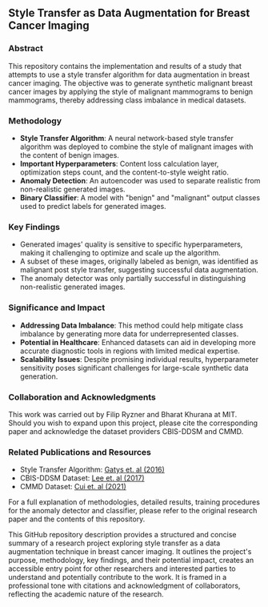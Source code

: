 ## Style Transfer as Data Augmentation for Breast Cancer Imaging

### Abstract
This repository contains the implementation and results of a study that attempts to use a style transfer algorithm for data augmentation in breast cancer imaging. The objective was to generate synthetic malignant breast cancer images by applying the style of malignant mammograms to benign mammograms, thereby addressing class imbalance in medical datasets. 

### Methodology
- **Style Transfer Algorithm**: A neural network-based style transfer algorithm was deployed to combine the style of malignant images with the content of benign images.
- **Important Hyperparameters**: Content loss calculation layer, optimization steps count, and the content-to-style weight ratio.
- **Anomaly Detection**: An autoencoder was used to separate realistic from non-realistic generated images.
- **Binary Classifier**: A model with "benign" and "malignant" output classes used to predict labels for generated images.

### Key Findings
- Generated images' quality is sensitive to specific hyperparameters, making it challenging to optimize and scale up the algorithm.
- A subset of these images, originally labeled as benign, was identified as malignant post style transfer, suggesting successful data augmentation.
- The anomaly detector was only partially successful in distinguishing non-realistic generated images.

### Significance and Impact
- **Addressing Data Imbalance**: This method could help mitigate class imbalance by generating more data for underrepresented classes.
- **Potential in Healthcare**: Enhanced datasets can aid in developing more accurate diagnostic tools in regions with limited medical expertise.
- **Scalability Issues**: Despite promising individual results, hyperparameter sensitivity poses significant challenges for large-scale synthetic data generation.

### Collaboration and Acknowledgments
This work was carried out by Filip Ryzner and Bharat Khurana at MIT. Should you wish to expand upon this project, please cite the corresponding paper and acknowledge the dataset providers CBIS-DDSM and CMMD.

### Related Publications and Resources
- Style Transfer Algorithm: [Gatys et. al (2016)](https://arxiv.org/abs/1508.06576)
- CBIS-DDSM Dataset: [Lee et. al (2017)](https://www.nature.com/articles/sdata2017177)
- CMMD Dataset: [Cui et. al (2021)](https://www.cancerimagingarchive.net/cmmd/)

For a full explanation of methodologies, detailed results, training procedures for the anomaly detector and classifier, please refer to the original research paper and the contents of this repository.

This GitHub repository description provides a structured and concise summary of a research project exploring style transfer as a data augmentation technique in breast cancer imaging. It outlines the project's purpose, methodology, key findings, and their potential impact, creates an accessible entry point for other researchers and interested parties to understand and potentially contribute to the work. It is framed in a professional tone with citations and acknowledgment of collaborators, reflecting the academic nature of the research.